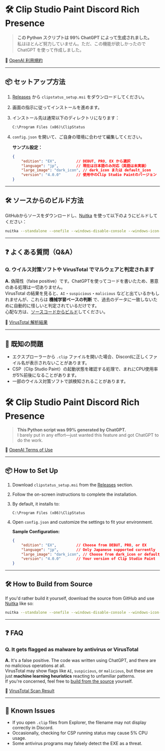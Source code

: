 # 🛠️ Clip Studio Paint Discord Rich Presence

> **この Python スクリプトは 99% ChatGPT によって生成されました。**  
> 私はほとんど努力していません。ただ、この機能が欲しかったので ChatGPT を使って作成しました。

🔗 [OpenAI 利用規約](https://openai.com/policies/terms-of-use)

---

## 📦 セットアップ方法

1. [Releases]([#](https://github.com/131311313/ClipStatus/releases/tag/test)) から `clipstatus_setup.msi` をダウンロードしてください。
2. 画面の指示に従ってインストールを進めます。
3. インストール先は通常以下のディレクトリになります：  
   ```
   C:\Program Files (x86)\ClipStatus
   ```
4. `config.json` を開いて、ご自身の環境に合わせて編集してください。

   **サンプル設定：**
   ```json
   {
       "edition": "EX",         // DEBUT, PRO, EX から選択
       "language": "jp",        // 現在は日本語のみ対応（英語は未実装）
       "large_image": "dark_icon", // dark_icon または default_icon
       "version": "4.0.0"       // 使用中のClip Studio Paintのバージョン
   }
   ```

---

## 🛠️ ソースからのビルド方法

GitHubからソースをダウンロードし、[Nuitka](https://nuitka.net/) を使って以下のようにビルドしてください：

```bash
nuitka --standalone --onefile --windows-disable-console --windows-icon-from-ico="dark_icon.ico" clipstatus.pyw
```

---

## ❓ よくある質問（Q&A）

### Q. ウイルス対策ソフトや VirusTotal でマルウェアと判定されます

**A.** 偽陽性（false positive）です。ChatGPTを使ってコードを書いたため、悪意のある処理は一切ありません。  
VirusTotal の結果を見ると、`AI`・`suspicious`・`malicious` などと出ているかもしれませんが、これらは **機械学習ベースの判断** で、過去のデータに一致しないために自動的に怪しいと判定されているだけです。  
心配な方は、[ソースコードからビルド](#)してください。

🔗 [VirusTotal 解析結果](https://www.virustotal.com/gui/file-analysis/YWU1NTA1ZmQ1OGMwYmQ4MTEyNjI3NGExZjY2M2U4NjY6MTc0NDQ0MDk0Ng==)

---

## 🐞 既知の問題

- エクスプローラーから `.clip` ファイルを開いた場合、Discordに正しくファイル名が表示されないことがあります。
- CSP（Clip Studio Paint）の起動状態を確認する処理で、まれにCPU使用率が5%前後になることがあります。
- 一部のウイルス対策ソフトで誤検知されることがあります。



# 🛠️ Clip Studio Paint Discord Rich Presence

> **This Python script was 99% generated by ChatGPT.**  
> I barely put in any effort—just wanted this feature and got ChatGPT to do the work.

🔗 [OpenAI Terms of Use](https://openai.com/policies/terms-of-use)

---

## 📦 How to Set Up

1. Download `clipstatus_setup.msi` from the [Releases]([#](https://github.com/131311313/ClipStatus/releases/tag/test)) section.
2. Follow the on-screen instructions to complete the installation.
3. By default, it installs to:  
   ```
   C:\Program Files (x86)\ClipStatus
   ```
4. Open `config.json` and customize the settings to fit your environment.

   **Sample Configuration:**
   ```json
   {
       "edition": "EX",         // Choose from DEBUT, PRO, or EX
       "language": "jp",        // Only Japanese supported currently
       "large_image": "dark_icon", // Choose from dark_icon or default_icon
       "version": "4.0.0"       // Your version of Clip Studio Paint
   }
   ```

---

## 🛠️ How to Build from Source

If you'd rather build it yourself, download the source from GitHub and use [Nuitka](https://nuitka.net/) like so:

```bash
nuitka --standalone --onefile --windows-disable-console --windows-icon-from-ico="dark_icon.ico" clipstatus.pyw
```

---

## ❓ FAQ

### Q. It gets flagged as malware by antivirus or VirusTotal

**A.** It's a false positive. The code was written using ChatGPT, and there are no malicious operations at all.  
VirusTotal may show flags like `AI`, `suspicious`, or `malicious`, but these are just **machine learning heuristics** reacting to unfamiliar patterns.  
If you're concerned, feel free to [build from the source](#) yourself.

🔗 [VirusTotal Scan Result](https://www.virustotal.com/gui/file-analysis/YWU1NTA1ZmQ1OGMwYmQ4MTEyNjI3NGExZjY2M2U4NjY6MTc0NDQ0MDk0Ng==)

---

## 🐞 Known Issues

- If you open `.clip` files from Explorer, the filename may not display correctly in Discord.
- Occasionally, checking for CSP running status may cause 5% CPU usage.
- Some antivirus programs may falsely detect the EXE as a threat.





